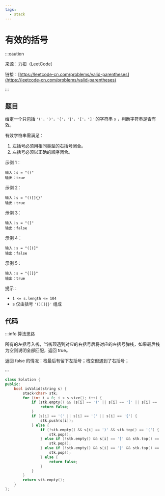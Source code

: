 ```yaml
---
tags:
  - stack
---
```


# 有效的括号

:::caution

来源：力扣（LeetCode）

链接：[https://leetcode-cn.com/problems/valid-parentheses](https://leetcode-cn.com/problems/valid-parentheses)

:::

## 题目

给定一个只包括 `'('，')'，'{'，'}'，'['，']'` 的字符串 `s` ，判断字符串是否有效。

有效字符串需满足：

1. 左括号必须用相同类型的右括号闭合。
2. 左括号必须以正确的顺序闭合。


示例 1：

```
输入：s = "()"
输出：true
```

示例 2：

```
输入：s = "()[]{}"
输出：true
```

示例 3：

```
输入：s = "(]"
输出：false
```

示例 4：

```
输入：s = "([)]"
输出：false
```

示例 5：

```
输入：s = "{[]}"
输出：true
```


提示：

- `1 <= s.length <= 104`
- s 仅由括号 `'()[]{}'` 组成

## 代码

:::info 算法思路

所有的左括号入栈，当栈顶遇到对应的右括号后将对应的左括号弹栈，如果最后栈为空则说明全部匹配，返回 true。

返回 false 的情况：栈最后有留下左括号；栈空但遇到了右括号；

:::

```cpp
class Solution {
public:
    bool isValid(string s) {
        stack<char> stk;
        for (int i = 0; i < s.size(); i++) {
            if (stk.empty() && (s[i] == ')' || s[i] == ']' || s[i] == '}')) {
                return false;
            }
            if (s[i] == '(' || s[i] == '[' || s[i] == '{') {
                stk.push(s[i]);
            } else {
                if (!stk.empty() && s[i] == ')' && stk.top() == '(') {
                    stk.pop();
                } else if (!stk.empty() && s[i] == ']' && stk.top() == '[') {
                    stk.pop();
                } else if (!stk.empty() && s[i] == '}' && stk.top() == '{') {
                    stk.pop();
                } else {
                    return false;
                }
            }
        }
        return stk.empty();
    }
};
```

